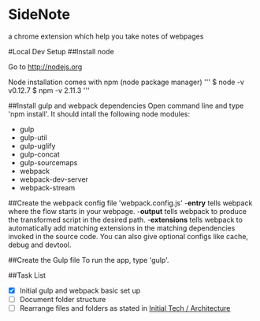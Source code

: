 # SideNote
a chrome extension which help you take notes of webpages


#Local Dev Setup
##Install node

Go to http://nodejs.org

Node installation comes with npm (node package manager)
'''
$ node -v
v0.12.7
$ npm -v
2.11.3
'''

##Install gulp and webpack dependencies
Open command line and type 'npm install'. 
It should intall the following node modules:
- gulp
- gulp-util
- gulp-uglify
- gulp-concat
- gulp-sourcemaps
- webpack
- webpack-dev-server
- webpack-stream

##Create the webpack config file
'webpack.config.js'
-**entry** tells webpack where the flow starts in your webpage.
-**output** tells webpack to produce the transformed script in the desired path.
-**extensions** tells webpack to automatically add matching extensions in the matching dependencies invoked in the source code. You can also give optional configs like cache, debug and devtool.

##Create the Gulp file
To run the app, type 'gulp'.

##Task List
- [x] Initial gulp and webpack basic set up
- [ ] Document folder structure
- [ ] Rearrange files and folders as stated in  [Initial Tech / Architecture](https://docs.google.com/document/d/1blzaNeh8oL6RA0UEgoWKqBTtWvRF4mhF_ahuvFS21ic/edit#)